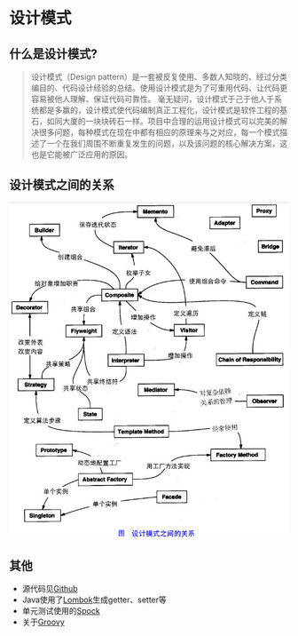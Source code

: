 # 设计模式

## 什么是设计模式?
> 设计模式（Design pattern）是一套被反复使用、多数人知晓的、经过分类编目的、代码设计经验的总结。使用设计模式是为了可重用代码、让代码更容易被他人理解、保证代码可靠性。 毫无疑问，设计模式于己于他人于系统都是多赢的，设计模式使代码编制真正工程化，设计模式是软件工程的基石，如同大厦的一块块砖石一样。项目中合理的运用设计模式可以完美的解决很多问题，每种模式在现在中都有相应的原理来与之对应，每一个模式描述了一个在我们周围不断重复发生的问题，以及该问题的核心解决方案，这也是它能被广泛应用的原因。

## 设计模式之间的关系
![设计模式图片描述](/images/design_patterns.jpg)
  
## 其他
- 源代码见[Github](https://github.com/PasseRR/DesignPatterns)
- Java使用了[Lombok](http://www.projectlombok.org/)生成getter、setter等
- 单元测试使用的[Spock](http://spockframework.org/) 
- 关于[Groovy](http://www.groovy-lang.org/)